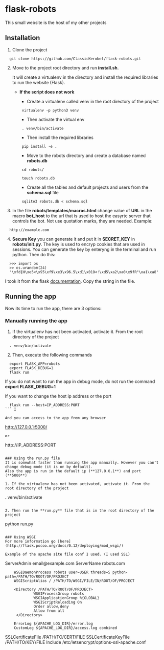 # flask-robots
This small website is the host of my other projects

## Installation
1. Clone the project
```
  git clone https://github.com/ClassicKerobel/flask-robots.git
```
2. Move to the project root directory and run **install.sh.**

    It will create a virtualenv in the directory and install the required libraries to run the website (Flask).
   - **If the script does not work**
   
     - Create a virtualenv called venv in the root directory of the project
     ```
      virtualenv -p python3 venv
     ```
     - Then activate the virtual env
     ```
      . venv/bin/activate
     ```
     - Then install the required libraries
     ```
      pip install -e .
     ```
     - Move to the robots directory and create a database named **robots.db**
     ```
      cd robots/
      
      touch robots.db
     ```
     - Create all the tables and default projects and users from the **schema.sql** file
     ```
      sqlite3 robots.db < schema.sql
     ```
3. In the file **robots/templates/macros.html** change value of **URL** in the macro **bot_host** to 
the url that is used to host the easyrtc server that controls the bot. Not use quotation marks, they are 
needed. Example:
```
  http://example.com
```

4. **Secure Key** you can generate it and put it in **SECRET_KEY** in **robots/__init__.py**. The key is used to 
encryp cookies that are used in sessions. You can generate the key by enteryng in the terminal and run python. 
Then do this:
```
  >>> import os
  >> os.urandom(24)
  '\xfd{H\xe5<\x95\xf9\xe3\x96.5\xd1\x01O<!\xd5\xa2\xa0\x9fR"\xa1\xa8'
```
   I took it from the flask [documentation](http://flask.pocoo.org/docs/0.12/quickstart/). 
   Copy the string in the file.


## Running the app
Now its time to run the app, there are 3 options:

### Manually running the app
1. If the virtualenv has not been activated, activate it. From the root directory of the project
```
  . venv/bin/activate
```
2. Then, execute the following commands
```
  export FLASK_APP=robots
  export FLASK_DEBUG=1
  flask run
```

   If you do not want to run the app in debug mode, do not run the command **export FLASK_DEBUG=1**
   
   If you want to change the host ip address or the port
```
  flask run --host=IP_ADDRESS:PORT
``` I

And you can access to the app from any browser
```
  http://127.0.0.1:5000/
```
or
```
  http://IP_ADDRESS:PORT
```

### Using the run.py file
It is somewhat faster than running the app manually. However you can't change debug mode (it is on by default). 
Also the app is run in the default ip (**127.0.0.1**) and port (**5000**)

1. If the virtualenv has not been activated, activate it. From the root directory of the project
```
  . venv/bin/activate
```

2. Then run the **run.py** file that is in the root directory of the project
```
  python run.py
```

### Using WSGI
For more information go [here](http://flask.pocoo.org/docs/0.12/deploying/mod_wsgi/)

Example of the apache site file conf I used. (I used SSL)
```
<IfModule mod_ssl.c>
<VirtualHost *:443>
        ServerAdmin email@example.com
        ServerName robots.com

        WSGIDaemonProcess robots user=USER threads=5 python-path=/PATH/TO/ROOT/OF/PROJECT
        WSGIScriptAlias / /PATH/TO/WSGI/FILE/IN/ROOT/OF/PROJECT

        <Directory /PATH/TO/ROOT/OF/PROJECT>
                 WSGIProcessGroup robots
                 WSGIApplicationGroup %{GLOBAL}
                 WSGIScriptReloading On
                 Order allow,deny
                 Allow from all
         </Directory>

        ErrorLog ${APACHE_LOG_DIR}/error.log
        CustomLog ${APACHE_LOG_DIR}/access.log combined

SSLCertificateFile /PATH/TO/CERT/FILE
SSLCertificateKeyFile /PATH/TO/KEY/FILE
Include /etc/letsencrypt/options-ssl-apache.conf
</VirtualHost>
</IfModule>
```
